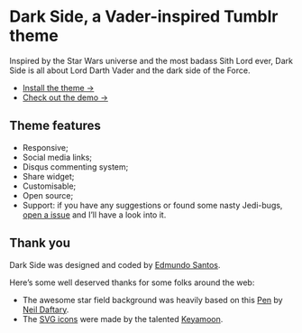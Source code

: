 # Dark Side, a Vader-inspired Tumblr theme

Inspired by the Star Wars universe and the most badass Sith Lord ever, Dark Side is all about Lord Darth Vader and the dark side of the Force.

- [Install the theme →](https://www.tumblr.com/theme/40329)
- [Check out the demo →](https://darkside-theme.tumblr.com/)

## Theme features

- Responsive;
- Social media links;
- Disqus commenting system;
- Share widget;
- Customisable;
- Open source;
- Support: if you have any suggestions or found some nasty Jedi-bugs, [open a issue](https://github.com/edmundojr/tumblr-darkhorse/issues/new) and I’ll have a look into it.

## Thank you

Dark Side was designed and coded by [Edmundo Santos](http://edmundojr.com).

Here’s some well deserved thanks for some folks around the web:

- The awesome star field background was heavily based on this [Pen](http://codepen.io/neilzo/pen/ZGVWzp) by [Neil Daftary](http://twitter.com/neilzo).
- The [SVG icons](https://github.com/Keyamoon/IcoMoon-Free) were made by the talented [Keyamoon](https://twitter.com/keyamoon).
